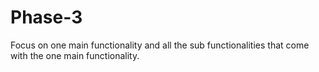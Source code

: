 # Phase-3
Focus on one main functionality and all the sub functionalities that come with the one main functionality.  
